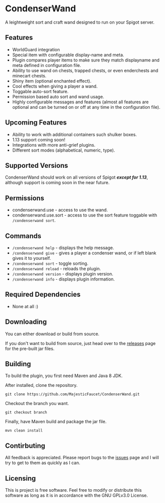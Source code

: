 # CondenserWand
A leightweight sort and craft wand designed to run on your Spigot server.
## Features
* WorldGuard integration
* Special item with configurable display-name and meta.
* Plugin compares player items to make sure they match displayname and meta defined in configuration file.
* Ability to use wand on chests, trapped chests, or even enderchests and minecart chests.
* Shiny item (optional enchanted effect).
* Cool effects when giving a player a wand.
* Toggable auto-sort feature.
* Permission based auto sort and wand usage.
* Highly configurable messages and features (almost all features are optional and can be turned on or off at any time in the configuration file).
## Upcoming Features
* Ability to work with additional containers such shulker boxes.
* 1.13 support coming soon!
* Integrations with more anti-grief plugins.
* Different sort modes (alphabetical, numeric, type).
## Supported Versions
CondenserWand should work on all versions of Spigot **_except for 1.13_**, although support is coming soon in the near future.
## Permissions
* condenserwand.use - access to use the wand.
* condenserwand.use.sort - access to use the sort feature toggable with `/condenserwand sort`.
## Commands
* `/condenserwand help` - displays the help message.
* `/condenserwand give` - gives a player a condenser wand, or if left blank gives it to yourself.
* `/condenserwand sort` - toggle sorting.
* `/condenserwand reload` - reloads the plugin.
* `/condenserwand version` - displays plugin version.
* `/condenserwand info` - displays plugin information.
## Required Dependencies
* None at all :)
## Downloading
You can either download or build from source.

If you don't want to build from source, just head over to the [releases](https://github.com/MajesticFaucet/CondenserWand/releases) page for the pre-built jar files.

## Building
To build the plugin, you first need Maven and Java 8 JDK.

After installed, clone the repository.
```
git clone https://github.com/MajesticFaucet/CondenserWand.git
```
Checkout the branch you want.
```
git checkout branch
```
Finally, have Maven build and package the jar file.
```
mvn clean install
```
## Contirbuting
All feedback is appreciated. Please report bugs to the [issues](https://github.com/MajesticFaucet/CondenserWand/issues) page and I will try to get to them as quickly as I can.
## Licensing
This is project is free software. Feel free to modify or distribute this software as long as it is in accordance with the GNU GPLv3.0 License.
